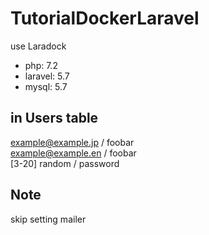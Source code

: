 # TutorialDockerLaravel
use Laradock

- php: 7.2
- laravel: 5.7
- mysql: 5.7

## in Users table
example@example.jp / foobar  
example@example.en / foobar  
[3-20] random / password

## Note
skip setting mailer